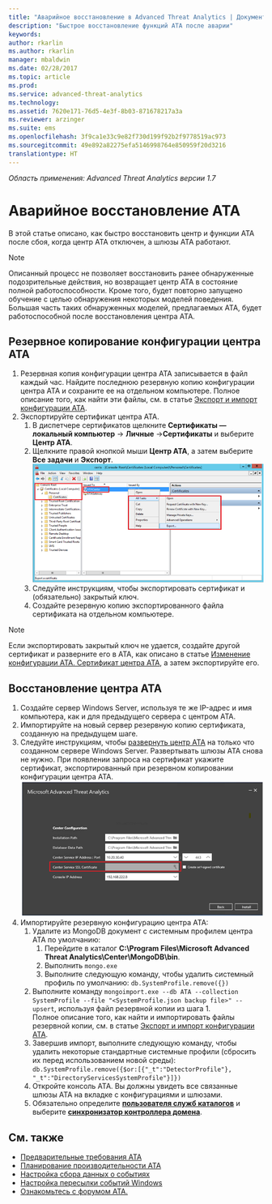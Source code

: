 ```yaml
---
title: "Аварийное восстановление в Advanced Threat Analytics | Документация Майкрософт"
description: "Быстрое восстановление функций ATA после аварии"
keywords: 
author: rkarlin
ms.author: rkarlin
manager: mbaldwin
ms.date: 02/28/2017
ms.topic: article
ms.prod: 
ms.service: advanced-threat-analytics
ms.technology: 
ms.assetid: 7620e171-76d5-4e3f-8b03-871678217a3a
ms.reviewer: arzinger
ms.suite: ems
ms.openlocfilehash: 3f9ca1e33c9e82f730d199f92b2f9778519ac973
ms.sourcegitcommit: 49e892a82275efa5146998764e850959f20d3216
translationtype: HT
---
```

*Область применения: Advanced Threat Analytics версии 1.7*



# <a name="ata-disaster-recovery"></a>Аварийное восстановление АТА
В этой статье описано, как быстро восстановить центр и функции ATA после сбоя, когда центр АТА отключен, а шлюзы АТА работают. 

>[!NOTE]
> Описанный процесс не позволяет восстановить ранее обнаруженные подозрительные действия, но возвращает центр ATA в состояние полной работоспособности. Кроме того, будет повторно запущено обучение с целью обнаружения некоторых моделей поведения. Большая часть таких обнаруженных моделей, предлагаемых ATA, будет работоспособной после восстановления центра ATA. 

## <a name="back-up-your-ata-center-configuration"></a>Резервное копирование конфигурации центра ATA

1. Резервная копия конфигурации центра ATA записывается в файл каждый час. Найдите последнюю резервную копию конфигурации центра ATA и сохраните ее на отдельном компьютере. Полное описание того, как найти эти файлы, см. в статье [Экспорт и импорт конфигурации ATA](/advanced-threat-analytics/deploy-use/ata-configuration-file). 
2. Экспортируйте сертификат центра ATA.
    1. В диспетчере сертификатов щелкните **Сертификаты — локальный компьютер** -> **Личные** ->**Сертификаты** и выберите **Центр ATA**.
    2. Щелкните правой кнопкой мыши **Центр ATA**, а затем выберите **Все задачи** и **Экспорт**. 
     ![Сертификат центра ATA](media/ata-center-cert.png)
    3. Следуйте инструкциям, чтобы экспортировать сертификат и (обязательно) закрытый ключ.
    4. Создайте резервную копию экспортированного файла сертификата на отдельном компьютере.

  > [!NOTE] 
  > Если экспортировать закрытый ключ не удается, создайте другой сертификат и разверните его в ATA, как описано в статье [Изменение конфигурации ATA. Сертификат центра ATA](/advanced-threat-analytics/deploy-use/modifying-ata-config-centercert), а затем экспортируйте его. 

## <a name="recover-your-ata-center"></a>Восстановление центра ATA

1. Создайте сервер Windows Server, используя те же IP-адрес и имя компьютера, как и для предыдущего сервера с центром ATA.
4. Импортируйте на новый сервер резервную копию сертификата, созданную на предыдущем шаге.
5. Следуйте инструкциям, чтобы [развернуть центр ATA](/advanced-threat-analytics/deploy-use/install-ata-step1) на только что созданном сервере Windows Server. Развертывать шлюзы ATA снова не нужно. При появлении запроса на сертификат укажите сертификат, экспортированный при резервном копировании конфигурации центра ATA. 
![Восстановление центра ATA](media/ata-center-restore.png)
6. Импортируйте резервную конфигурацию центра ATA:
    1. Удалите из MongoDB документ с системным профилем центра ATA по умолчанию: 
        1. Перейдите в каталог **C:\Program Files\Microsoft Advanced Threat Analytics\Center\MongoDB\bin**. 
        2. Выполнить `mongo.exe` 
        3. Выполните следующую команду, чтобы удалить системный профиль по умолчанию: `db.SystemProfile.remove({})`
    2. Выполните команду `mongoimport.exe --db ATA --collection SystemProfile --file "<SystemProfile.json backup file>" --upsert`, используя файл резервной копии из шага 1.</br>
    Полное описание того, как найти и импортировать файлы резервной копии, см. в статье [Экспорт и импорт конфигурации ATA](/advanced-threat-analytics/deploy-use/ata-configuration-file). 
    3. Завершив импорт, выполните следующую команду, чтобы удалить некоторые стандартные системные профили (сбросить их перед использованием новой среды): `db.SystemProfile.remove({$or:[{"_t":"DetectorProfile"}, "_t":"DirectoryServicesSystemProfile"}]}) `
    4. Откройте консоль ATA. Вы должны увидеть все связанные шлюзы ATA на вкладке с конфигурациями и шлюзами. 
    5. Обязательно определите [**пользователя служб каталогов**](/advanced-threat-analytics/deploy-use/install-ata-step2) и выберите [**синхронизатор контроллера домена**](/advanced-threat-analytics/deploy-use/install-ata-step5). 






## <a name="see-also"></a>См. также
- [Предварительные требования ATA](/advanced-threat-analytics/plan-design/ata-prerequisites)
- [Планирование производительности ATA](/advanced-threat-analytics/plan-design/ata-capacity-planning)
- [Настройка сбора данных о событиях](/advanced-threat-analytics/deploy-use/configure-event-collection)
- [Настройка пересылки событий Windows](/advanced-threat-analytics/deploy-use/configure-event-collection#configuring-windows-event-forwarding)
- [Ознакомьтесь с форумом ATA.](https://social.technet.microsoft.com/Forums/security/home?forum=mata)
